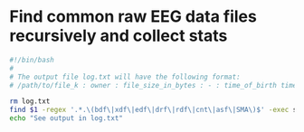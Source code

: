 # Find common raw EEG data files recursively and collect stats

```bash
#!/bin/bash
#
# The output file log.txt will have the following format:
# /path/to/file_k : owner : file_size_in_bytes : - : time_of_birth time_of_last_access -permissions

rm log.txt
find $1 -regex '.*.\(bdf\|xdf\|edf\|drf\|rdf\|cnt\|asf\|SMA\)$' -exec stat -c '%n : %U : %s : %w : %x' {} + >>log.txt
echo "See output in log.txt"
